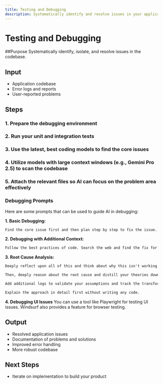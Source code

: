 ```yaml
---
title: Testing and Debugging
description: Systematically identify and resolve issues in your application
---
```


# Testing and Debugging

##Purpose
 Systematically identify, isolate, and resolve issues in the codebase.

## Input
- Application codebase
- Error logs and reports
- User-reported problems

## Steps

### 1. Prepare the debugging environment
### 2. Run your unit and integration tests
### 3. Use the latest, best coding models to find the core issues
### 4. Utilize models with large context windows (e.g., Gemini Pro 2.5) to scan the codebase
### 5. Attach the relevant files so AI can focus on the problem area effectively

### Debugging Prompts

Here are some prompts that can be used to guide AI in debugging:

**1. Basic Debugging:**

```md
Find the core issue first and then plan step by step to fix the issue.
```

**2. Debugging with Additional Context:**

```md
Follow the best practices of code. Search the web and find the fix for this issue.
```

**3. Root Cause Analysis:**

```md
Deeply reflect upon all of this and think about why this isn't working. Theorize 4-6 different possible sources of the problem.

Then, deeply reason about the root cause and distill your theories down to the 1-2 most probable sources of the problem before suggesting next steps.

Add additional logs to validate your assumptions and track the transformation of data structures throughout the application control flow before we move onto implementing the actual code fix.

Explain the approach in detail first without writing any code.
```

**4. Debugging UI Issues**
You can use a tool like Playwright for testing UI issues.  Windsurf also provides a feature for browser testing.

## Output
- Resolved application issues
- Documentation of problems and solutions
- Improved error handling
- More robust codebase

## Next Steps
- Iterate on implementation to build your product
